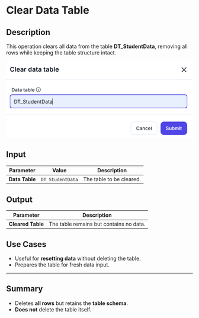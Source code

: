 # Clear Data Table  

## **Description**

This operation clears all data from the table **DT_StudentData**, removing all rows while keeping the table structure intact.  

![alt text](../../assests/workflow-logics/assests%20datatable/clear-data-table.png)

## **Input**  

| Parameter     | Value             | Description                          |
|--------------|-------------------|--------------------------------------|
| **Data Table** | `DT_StudentData`  | The table to be cleared.            |

## **Output**  

| Parameter         | Description                          |
|------------------|--------------------------------------|
| **Cleared Table** | The table remains but contains no data. |

## **Use Cases**

- Useful for **resetting data** without deleting the table.  
- Prepares the table for fresh data input.  

---

## **Summary**  

- Deletes **all rows** but retains the **table schema**.  
- **Does not** delete the table itself.
